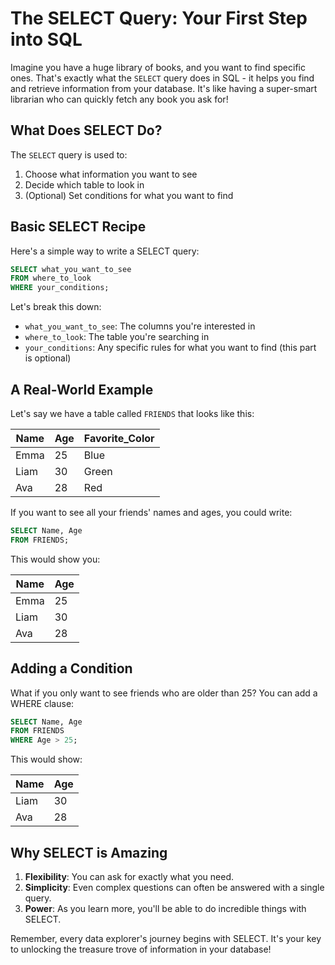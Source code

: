

# The SELECT Query: Your First Step into SQL

Imagine you have a huge library of books, and you want to find specific ones. That's exactly what the `SELECT` query does in SQL - it helps you find and retrieve information from your database. It's like having a super-smart librarian who can quickly fetch any book you ask for!

## What Does SELECT Do?

The `SELECT` query is used to:

1. Choose what information you want to see
2. Decide which table to look in
3. (Optional) Set conditions for what you want to find

## Basic SELECT Recipe

Here's a simple way to write a SELECT query:

```sql
SELECT what_you_want_to_see
FROM where_to_look
WHERE your_conditions;
```

Let's break this down:

- `what_you_want_to_see`: The columns you're interested in
- `where_to_look`: The table you're searching in
- `your_conditions`: Any specific rules for what you want to find (this part is optional)

## A Real-World Example

Let's say we have a table called `FRIENDS` that looks like this:

| Name | Age | Favorite_Color |
| ---- | --- | -------------- |
| Emma | 25  | Blue           |
| Liam | 30  | Green          |
| Ava  | 28  | Red            |

If you want to see all your friends' names and ages, you could write:

```sql
SELECT Name, Age
FROM FRIENDS;
```

This would show you:

| Name | Age |
| ---- | --- |
| Emma | 25  |
| Liam | 30  |
| Ava  | 28  |

## Adding a Condition

What if you only want to see friends who are older than 25? You can add a WHERE clause:

```sql
SELECT Name, Age
FROM FRIENDS
WHERE Age > 25;
```

This would show:

| Name | Age |
| ---- | --- |
| Liam | 30  |
| Ava  | 28  |

## Why SELECT is Amazing

1. **Flexibility**: You can ask for exactly what you need.
2. **Simplicity**: Even complex questions can often be answered with a single query.
3. **Power**: As you learn more, you'll be able to do incredible things with SELECT.

Remember, every data explorer's journey begins with SELECT. It's your key to unlocking the treasure trove of information in your database!
